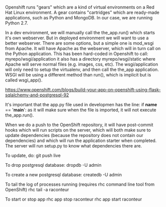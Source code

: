 Openshift runs "gears" which are a kind of virtual environments on a Red Hat Linux environment. A gear contains "cartridges" which are ready-made applications, such as Python and MongoDB. In our case, we are running Python 2.7.

In a dev environment, we will manually call the the_app.run() which starts it's own webserver. But in deployed environment we will want to use a better webserver. There are some options, but a simple one is mod_wsgi from Apache. It will have Apache as the webserver, which will in turn call on the Python application. This has been hard-coded in Openshift to call:
myrepo/wsgi/application
it also has a directory
myrepo/wsgi/static
where Apache will serve normal files (e.g. images, css, etc).
The wsgi/application will only need to setup the virtualenv, and then call the the_app application. WSGI will be using a different method than run(), which is implicit but is called wsgi_app().

https://www.openshift.com/blogs/build-your-app-on-openshift-using-flask-sqlalchemy-and-postgresql-92

It's important that the app.py file used in developmen has the line:
if __name__ == '__main__':
as it will make sure when the file is imported, it will not execute the_app.run().

When we do a push to the OpenShift repository, it will have post-commit hooks which will run scripts on the server, which will both make sure to update dependencies (because the repository does not contain our dependencies) and which will run the application starter when completed. The server will run setup.py to know what dependencies there are.


To update, do:
    git push live

To drop postgresql database:
    dropdb -U admin <database>

To create a new postgresql database:
    createdb -U admin <database>

To tail the log of processes running (requires rhc command line tool from OpenShift)
    rhc tail -a raconteur

To start or stop app
rhc app stop raconteur
rhc app start raconteur

